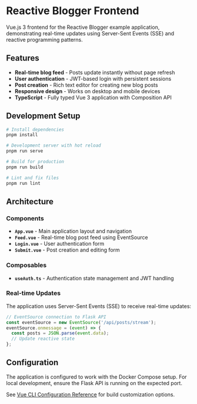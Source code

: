 # Reactive Blogger Frontend

Vue.js 3 frontend for the Reactive Blogger example application, demonstrating real-time updates using Server-Sent Events (SSE) and reactive programming patterns.

## Features

- **Real-time blog feed** - Posts update instantly without page refresh
- **User authentication** - JWT-based login with persistent sessions
- **Post creation** - Rich text editor for creating new blog posts
- **Responsive design** - Works on desktop and mobile devices
- **TypeScript** - Fully typed Vue 3 application with Composition API

## Development Setup

```bash
# Install dependencies
pnpm install

# Development server with hot reload
pnpm run serve

# Build for production
pnpm run build

# Lint and fix files
pnpm run lint
```

## Architecture

### Components

- **`App.vue`** - Main application layout and navigation
- **`Feed.vue`** - Real-time blog post feed using EventSource
- **`Login.vue`** - User authentication form
- **`Submit.vue`** - Post creation and editing form

### Composables

- **`useAuth.ts`** - Authentication state management and JWT handling

### Real-time Updates

The application uses Server-Sent Events (SSE) to receive real-time updates:

```typescript
// EventSource connection to Flask API
const eventSource = new EventSource('/api/posts/stream');
eventSource.onmessage = (event) => {
  const posts = JSON.parse(event.data);
  // Update reactive state
};
```

## Configuration

The application is configured to work with the Docker Compose setup. For local development, ensure the Flask API is running on the expected port.

See [Vue CLI Configuration Reference](https://cli.vuejs.org/config/) for build customization options.
